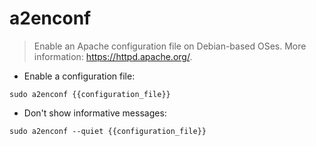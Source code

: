 # a2enconf

> Enable an Apache configuration file on Debian-based OSes.
> More information: <https://httpd.apache.org/>.

- Enable a configuration file:

`sudo a2enconf {{configuration_file}}`

- Don't show informative messages:

`sudo a2enconf --quiet {{configuration_file}}`

